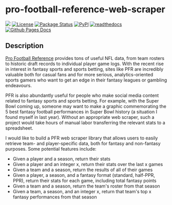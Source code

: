 # pro-football-reference-web-scraper

[![](https://img.shields.io/badge/project-link-green)](https://github.com/mjk2244/pro-football-reference-web-scraper) [![License](https://img.shields.io/github/license/mjk2244/pro-football-reference-web-scraper)](https://opensource.org/licenses/Apache-2.0) [![Package Status](https://img.shields.io/github/actions/workflow/status/mjk2244/pro-football-reference-web-scraper/build.yml)](https://github.com/mjk2244/pro-football-reference-web-scraper/) [![PyPI](https://img.shields.io/pypi/v/pro-football-reference-web-scraper)](https://pypi.org/project/pro-football-reference-web-scraper/) [![readthedocs](https://img.shields.io/readthedocs/pro-football-reference-web-scraper)](https://pro-football-reference-web-scraper.readthedocs.io/en/latest/) [![Github Pages Docs](https://img.shields.io/badge/docs-gh--pages-blue)](https://mjk2244.github.io/pro-football-reference-web-scraper/)

## Description

[Pro Football Reference](https://www.pro-football-reference.com/) provides tons of useful NFL data, from team rosters to historic draft records to individual player game logs. With the recent rise in interest in fantasy sports and sports betting, sites like PFR are incredibly valuable both for casual fans and for more serious, analytics-oriented sports gamers who want to get an edge in their fantasy leagues or gambling endeavours.  

PFR is also abundantly useful for people who make social media content related to fantasy sports and sports betting. For example, with the Super Bowl coming up, someone may want to make a graphic commemorating the 5 best fantasy football performances in Super Bowl history (a situation I found myself in last year). Without an appropriate web scraper, such a project would take hours of manual labor transferring the relevant stats to a spreadsheet.

I would like to build a PFR web scraper library that allows users to easily retrieve team- and player-specific data, both for fantasy and non-fantasy purposes. Some potential features include:

- Given a player and a season, return their stats
- Given a player and an integer x, return their stats over the last x games
- Given a team and a season, return the results of all of their games
- Given a player, a season, and a fantasy format (standard, half-PPR, PPR), return their stats for each game, including total fantasy points
- Given a team and a season, return the team's roster from that season
- Given a team, a season, and an integer x, return that team's top x fantasy performances from that season
